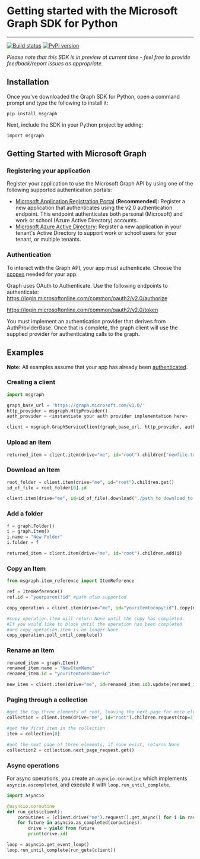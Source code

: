 # Getting started with the Microsoft Graph SDK for Python

------------------------------------------------------------------------
[![Build status](https://ci.appveyor.com/api/projects/status/x1cjahp817w6r455?svg=true)](https://ci.appveyor.com/project/OneDrive/vroom-client-python)
[![PyPI version](https://badge.fury.io/py/msgraph.svg)](https://badge.fury.io/py/msgraph)

*Please note that this SDK is in preview at current time -  feel free to provide feedback/report issues as appropriate.*

## Installation

Once you've downloaded the Graph SDK for Python, open a command prompt and type the following to install it:

<pre><code>pip install msgraph</code></pre>

Next, include the SDK in your Python project by adding:

<pre><code>import msgraph</code></pre>

## Getting Started with Microsoft Graph

### Registering your application

Register your application to use the Microsoft Graph API by using one of the following
supported authentication portals:

* [Microsoft Application Registration Portal](https://apps.dev.microsoft.com) (**Recommended**):
  Register a new application that authenticates using the v2.0 authentication endpoint. This endpoint authenticates both personal (Microsoft) and work or school (Azure Active Directory) accounts.
* [Microsoft Azure Active Directory](https://manage.windowsazure.com): Register
  a new application in your tenant's Active Directory to support work or school
  users for your tenant, or multiple tenants.

### Authentication

To interact with the Graph API, your app must authenticate. Choose the [scopes](https://developer.microsoft.com/en-us/graph/docs/concepts/permissions_reference) needed for your app.

Graph uses OAuth to Authenticate. Use the following endpoints to authenticate:
https://login.microsoftonline.com/common/oauth2/v2.0/authorize

https://login.microsoftonline.com/common/oauth2/v2.0/token

You must implement an authentication provider that derives from AuthProviderBase. Once that is complete, the graph client will use the supplied provider for authenticating calls to the graph.

## Examples

**Note:** All examples assume that your app has already been
[authenticated](#authentication).

### Creating a client

```python
import msgraph

graph_base_url = 'https://graph.microsoft.com/v1.0/'
http_provider = msgraph.HttpProvider()
auth_provider = <instantiate your auth provider implementation here>

client = msgraph.GraphServiceClient(graph_base_url, http_provider, auth_provider)
```

### Upload an Item

```python
returned_item = client.item(drive="me", id="root").children["newfile.txt"].upload("./path_to_file.txt")
```

### Download an Item

```python
root_folder = client.item(drive="me", id="root").children.get()
id_of_file = root_folder[0].id

client.item(drive="me", id=id_of_file).download("./path_to_download_to.txt")
```

### Add a folder

```python
f = graph.Folder()
i = graph.Item()
i.name = "New Folder"
i.folder = f

returned_item = client.item(drive="me", id="root").children.add(i)
```

### Copy an Item

```python
from msgraph.item_reference import ItemReference

ref = ItemReference()
ref.id = "yourparent!id" #path also supported

copy_operation = client.item(drive="me", id="youritemtocopy!id").copy(name="new copied name", parent_reference=ref).post()

#copy_operation.item will return None until the copy has completed.
#If you would like to block until the operation has been completed
#and copy_operation.item is no longer None
copy_operation.poll_until_complete()

```

### Rename an Item

```python
renamed_item = graph.Item()
renamed_item.name = "NewItemName"
renamed_item.id = "youritemtorename!id"

new_item = client.item(drive="me", id=renamed_item.id).update(renamed_item)
```

### Paging through a collection

```python
#get the top three elements of root, leaving the next page for more elements
collection = client.item(drive="me", id="root").children.request(top=3).get()

#get the first item in the collection
item = collection[0]

#get the next page of three elements, if none exist, returns None
collection2 = collection.next_page_request.get()
```

### Async operations

For async operations, you create an `asyncio.coroutine` which
implements `asyncio.ascompleted`, and execute it with
`loop.run_until_complete`.

```python
import asyncio

@asyncio.coroutine
def run_gets(client):
    coroutines = [client.drive("me").request().get_async() for i in range(3)]
    for future in asyncio.as_completed(coroutines):
        drive = yield from future
        print(drive.id)

loop = asyncio.get_event_loop()
loop.run_until_complete(run_gets(client))   
```
